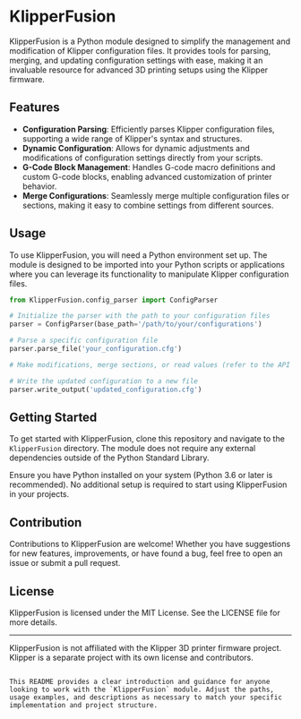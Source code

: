 # KlipperFusion

KlipperFusion is a Python module designed to simplify the management and modification of Klipper configuration files. It provides tools for parsing, merging, and updating configuration settings with ease, making it an invaluable resource for advanced 3D printing setups using the Klipper firmware.

## Features

- **Configuration Parsing**: Efficiently parses Klipper configuration files, supporting a wide range of Klipper's syntax and structures.
- **Dynamic Configuration**: Allows for dynamic adjustments and modifications of configuration settings directly from your scripts.
- **G-Code Block Management**: Handles G-code macro definitions and custom G-code blocks, enabling advanced customization of printer behavior.
- **Merge Configurations**: Seamlessly merge multiple configuration files or sections, making it easy to combine settings from different sources.

## Usage

To use KlipperFusion, you will need a Python environment set up. The module is designed to be imported into your Python scripts or applications where you can leverage its functionality to manipulate Klipper configuration files.

```python
from KlipperFusion.config_parser import ConfigParser

# Initialize the parser with the path to your configuration files
parser = ConfigParser(base_path='/path/to/your/configurations')

# Parse a specific configuration file
parser.parse_file('your_configuration.cfg')

# Make modifications, merge sections, or read values (refer to the API documentation)

# Write the updated configuration to a new file
parser.write_output('updated_configuration.cfg')
```

## Getting Started

To get started with KlipperFusion, clone this repository and navigate to the `KlipperFusion` directory. The module does not require any external dependencies outside of the Python Standard Library.

Ensure you have Python installed on your system (Python 3.6 or later is recommended). No additional setup is required to start using KlipperFusion in your projects.

## Contribution

Contributions to KlipperFusion are welcome! Whether you have suggestions for new features, improvements, or have found a bug, feel free to open an issue or submit a pull request.

## License

KlipperFusion is licensed under the MIT License. See the LICENSE file for more details.

---

KlipperFusion is not affiliated with the Klipper 3D printer firmware project. Klipper is a separate project with its own license and contributors.
```

This README provides a clear introduction and guidance for anyone looking to work with the `KlipperFusion` module. Adjust the paths, usage examples, and descriptions as necessary to match your specific implementation and project structure.